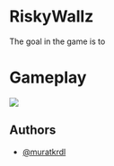 
# RiskyWallz

The goal in the game is to 


# Gameplay

<img src="--" width="auto">

## Authors

- [@muratkrdl](https://github.com/muratkrdl)


